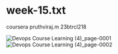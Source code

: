 # week-15.txt
coursera
pruthviraj.m
23btrcl218

![Devops Course Learning (4)_page-0001](https://github.com/user-attachments/assets/d820df44-22a9-47d3-ad9f-0bb62b76a294)
![Devops Course Learning (4)_page-0002](https://github.com/user-attachments/assets/961f6739-3d64-4200-bcda-4bbd43249f2f)
